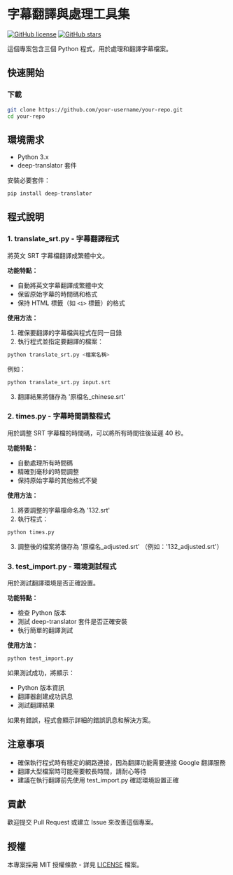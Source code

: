 # 字幕翻譯與處理工具集
[![GitHub license](https://img.shields.io/github/license/your-username/your-repo)](https://github.com/your-username/your-repo/blob/main/LICENSE)
[![GitHub stars](https://img.shields.io/github/stars/your-username/your-repo)](https://github.com/your-username/your-repo/stargazers)

這個專案包含三個 Python 程式，用於處理和翻譯字幕檔案。

## 快速開始

### 下載
```bash
git clone https://github.com/your-username/your-repo.git
cd your-repo
```

## 環境需求

- Python 3.x
- deep-translator 套件

安裝必要套件：
```bash
pip install deep-translator
```

## 程式說明

### 1. translate_srt.py - 字幕翻譯程式

將英文 SRT 字幕檔翻譯成繁體中文。

**功能特點：**
- 自動將英文字幕翻譯成繁體中文
- 保留原始字幕的時間碼和格式
- 保持 HTML 標籤（如 `<i>` 標籤）的格式

**使用方法：**
1. 確保要翻譯的字幕檔與程式在同一目錄
2. 執行程式並指定要翻譯的檔案：
```bash
python translate_srt.py <檔案名稱>
```
例如：
```bash
python translate_srt.py input.srt
```
3. 翻譯結果將儲存為 '原檔名_chinese.srt'

### 2. times.py - 字幕時間調整程式

用於調整 SRT 字幕檔的時間碼，可以將所有時間往後延遲 40 秒。

**功能特點：**
- 自動處理所有時間碼
- 精確到毫秒的時間調整
- 保持原始字幕的其他格式不變

**使用方法：**
1. 將要調整的字幕檔命名為 '132.srt'
2. 執行程式：
```bash
python times.py
```
3. 調整後的檔案將儲存為 '原檔名_adjusted.srt' （例如：'132_adjusted.srt'）

### 3. test_import.py - 環境測試程式

用於測試翻譯環境是否正確設置。

**功能特點：**
- 檢查 Python 版本
- 測試 deep-translator 套件是否正確安裝
- 執行簡單的翻譯測試

**使用方法：**
```bash
python test_import.py
```

如果測試成功，將顯示：
- Python 版本資訊
- 翻譯器創建成功訊息
- 測試翻譯結果

如果有錯誤，程式會顯示詳細的錯誤訊息和解決方案。

## 注意事項

- 確保執行程式時有穩定的網路連接，因為翻譯功能需要連接 Google 翻譯服務
- 翻譯大型檔案時可能需要較長時間，請耐心等待
- 建議在執行翻譯前先使用 test_import.py 確認環境設置正確

## 貢獻
歡迎提交 Pull Request 或建立 Issue 來改善這個專案。

## 授權
本專案採用 MIT 授權條款 - 詳見 [LICENSE](LICENSE) 檔案。
